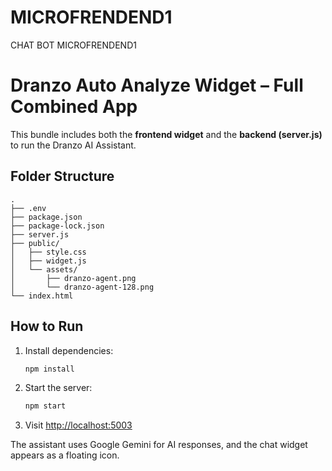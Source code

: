 # MICROFRENDEND1
CHAT BOT MICROFRENDEND1
# Dranzo Auto Analyze Widget – Full Combined App

This bundle includes both the **frontend widget** and the **backend (server.js)** to run the Dranzo AI Assistant.

## Folder Structure
```
.
├── .env
├── package.json
├── package-lock.json
├── server.js
├── public/
│   ├── style.css
│   ├── widget.js
│   └── assets/
│       ├── dranzo-agent.png
│       └── dranzo-agent-128.png
└── index.html
```

## How to Run
1. Install dependencies:
   ```bash
   npm install
   ```
2. Start the server:
   ```bash
   npm start
   ```
3. Visit [http://localhost:5003](http://localhost:5003)

The assistant uses Google Gemini for AI responses, and the chat widget appears as a floating icon.
